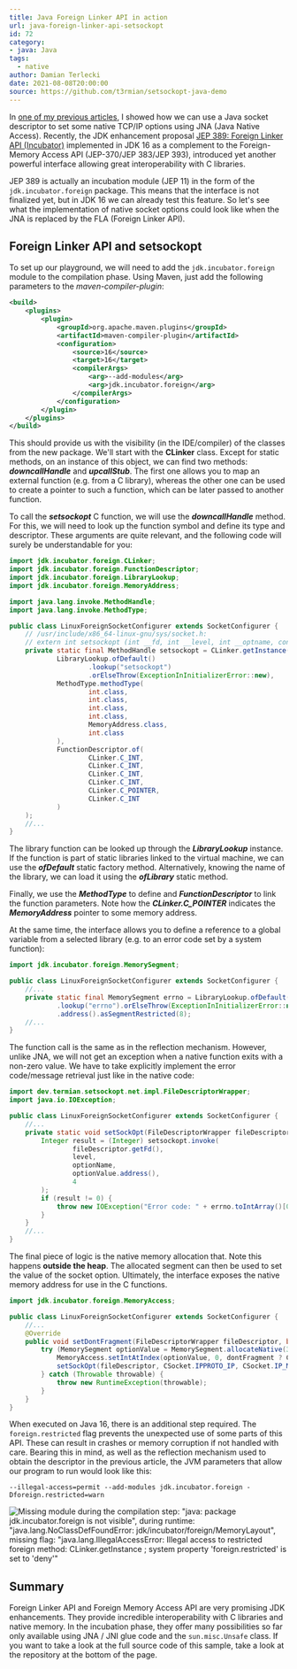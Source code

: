 ```yaml
---
title: Java Foreign Linker API in action
url: java-foreign-linker-api-setsockopt
id: 72
category:
- java: Java
tags:
  - native
author: Damian Terlecki
date: 2021-08-08T20:00:00
source: https://github.com/t3rmian/setsockopt-java-demo
---
```


In [one of my previous articles](/posts/java-socket-native-options), I showed how we can use a Java socket descriptor to set some native TCP/IP options using JNA
(Java Native Access). Recently, the JDK enhancement proposal [JEP 389: Foreign Linker API (Incubator)](https://openjdk.java.net/jeps/389) implemented in
JDK 16 as a complement to the Foreign-Memory Access API (JEP-370<wbr>/<wbr>JEP 383<wbr>/<wbr>JEP 393),
introduced yet another powerful interface allowing great interoperability with C libraries.

JEP 389 is actually an incubation module (JEP 11) in the form of the `jdk.incubator.foreign` package. This means that the interface is not finalized yet, but
in JDK 16 we can already test this feature. So let's see what the implementation of native socket options could look like when the JNA
is replaced by the FLA (Foreign Linker API).

## Foreign Linker API and setsockopt

To set up our playground, we will need to add the `jdk.incubator.foreign` module to the compilation phase. Using Maven,
just add the following parameters to the *maven-compiler-plugin*:

```xml
<build>
    <plugins>
        <plugin>
            <groupId>org.apache.maven.plugins</groupId>
            <artifactId>maven-compiler-plugin</artifactId>
            <configuration>
                <source>16</source>
                <target>16</target>
                <compilerArgs>
                    <arg>--add-modules</arg>
                    <arg>jdk.incubator.foreign</arg>
                </compilerArgs>
            </configuration>
        </plugin>
    </plugins>
</build>
```

This should provide us with the visibility (in the IDE/compiler) of the classes from the new package. We'll start with the **CLinker** class.
Except for static methods, on an instance of this object, we can find two methods: ***downcallHandle*** and ***upcallStub***.
The first one allows you to map an external function (e.g. from a C library),
whereas the other one can be used to create a pointer to such a function, which can be later passed to another function.

To call the ***setsockopt*** C function, we will use the ***downcallHandle*** method. For this, we will need to look up the function symbol
and define its type and descriptor.
These arguments are quite relevant, and the following code will surely be understandable for you:

```java
import jdk.incubator.foreign.CLinker;
import jdk.incubator.foreign.FunctionDescriptor;
import jdk.incubator.foreign.LibraryLookup;
import jdk.incubator.foreign.MemoryAddress;

import java.lang.invoke.MethodHandle;
import java.lang.invoke.MethodType;

public class LinuxForeignSocketConfigurer extends SocketConfigurer {
    // /usr/include/x86_64-linux-gnu/sys/socket.h:
    // extern int setsockopt (int __fd, int __level, int __optname, const void *__optval, socklen_t __optlen) __THROW; 
    private static final MethodHandle setsockopt = CLinker.getInstance().downcallHandle(
            LibraryLookup.ofDefault()
                    .lookup("setsockopt")
                    .orElseThrow(ExceptionInInitializerError::new),
            MethodType.methodType(
                    int.class,
                    int.class,
                    int.class,
                    int.class,
                    MemoryAddress.class,
                    int.class
            ),
            FunctionDescriptor.of(
                    CLinker.C_INT,
                    CLinker.C_INT,
                    CLinker.C_INT,
                    CLinker.C_INT,
                    CLinker.C_POINTER,
                    CLinker.C_INT
            )
    );
    //...
}
```

The library function can be looked up through the ***LibraryLookup*** instance. If the function is part of static libraries
linked to the virtual machine, we can use the ***ofDefault*** static factory method. Alternatively, knowing the name of the library, we can load it
using the ***ofLibrary*** static method.

Finally, we use the ***MethodType*** to define and ***FunctionDescriptor*** to link the function parameters.
Note how the ***CLinker.C_POINTER*** indicates the ***MemoryAddress*** pointer to some memory address.

At the same time, the interface allows you to define a reference to a global variable from a selected library (e.g. to an error code set by a system function):

```java
import jdk.incubator.foreign.MemorySegment;

public class LinuxForeignSocketConfigurer extends SocketConfigurer {
    //...
    private static final MemorySegment errno = LibraryLookup.ofDefault()
            .lookup("errno").orElseThrow(ExceptionInInitializerError::new)
            .address().asSegmentRestricted(8);
    //...
}
```

The function call is the same as in the reflection mechanism. However, unlike JNA, we will not get an exception
when a native function exits with a non-zero value. We have to take explicitly implement the error code/message retrieval
just like in the native code:

```java
import dev.termian.setsockopt.net.impl.FileDescriptorWrapper;
import java.io.IOException;

public class LinuxForeignSocketConfigurer extends SocketConfigurer {
    //...
    private static void setSockOpt(FileDescriptorWrapper fileDescriptor, int level, int optionName, MemorySegment optionValue) throws Throwable {
        Integer result = (Integer) setsockopt.invoke(
                fileDescriptor.getFd(),
                level,
                optionName,
                optionValue.address(),
                4
        );
        if (result != 0) {
            throw new IOException("Error code: " + errno.toIntArray()[0]);
        }
    }
    //...
}
```

The final piece of logic is the native memory allocation that. Note this happens **outside the heap**.
The allocated segment can then be used to set the value of the socket option.
Ultimately, the interface exposes the native memory address for use in the C functions.

```java
import jdk.incubator.foreign.MemoryAccess;

public class LinuxForeignSocketConfigurer extends SocketConfigurer {
    //...
    @Override
    public void setDontFragment(FileDescriptorWrapper fileDescriptor, boolean dontFragment) {
        try (MemorySegment optionValue = MemorySegment.allocateNative(32)) {
            MemoryAccess.setIntAtIndex(optionValue, 0, dontFragment ? CSocket.IP_PMTUDISC_WANT : CSocket.IP_PMTUDISC_DONT);
            setSockOpt(fileDescriptor, CSocket.IPPROTO_IP, CSocket.IP_MTU_DISCOVER, optionValue);
        } catch (Throwable throwable) {
            throw new RuntimeException(throwable);
        }
    }
}
```

When executed on Java 16, there is an additional step required. The `foreign.restricted` flag prevents the unexpected use of some parts of this API.
These can result in crashes or memory corruption if not handled with care.
Bearing this in mind, as well as the reflection mechanism used to obtain the descriptor in the previous article,
the JVM parameters that allow our program to run would look like this:
```shell
--illegal-access=permit --add-modules jdk.incubator.foreign -Dforeign.restricted=warn
```

<img src="/img/hq/java-foreign-linker-api.png" alt="Missing module during the compilation step: &quot;java: package jdk.incubator.foreign is not visible&quot;, during runtime: &quot;java.lang.NoClassDefFoundError: jdk/incubator/foreign/MemoryLayout&quot;, missing flag: &quot;java.lang.IllegalAccessError: Illegal access to restricted foreign method: CLinker.getInstance ; system property 'foreign.restricted' is set to 'deny'&quot;" title="Foreign Linker API: -Dforeign.restricted=warn">

## Summary

Foreign Linker API and Foreign Memory Access API are very promising JDK enhancements.
They provide incredible interoperability with C libraries and native memory.
In the incubation phase, they offer many possibilities so far only available using JNA / JNI glue code and the `sun.misc.Unsafe` class.
If you want to take a look at the full source code of this sample, take a look at the repository at the bottom of the page.
